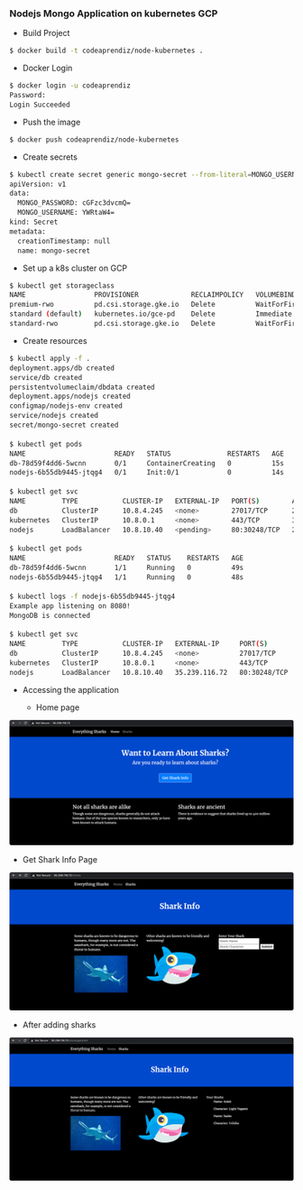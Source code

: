 
### Nodejs Mongo Application on kubernetes GCP

- Build Project

```bash
$ docker build -t codeaprendiz/node-kubernetes .  
```

- Docker Login

```bash
$ docker login -u codeaprendiz                  
Password: 
Login Succeeded
```

- Push the image

```bash
$ docker push codeaprendiz/node-kubernetes                                    
```


- Create secrets


```bash
$ kubectl create secret generic mongo-secret --from-literal=MONGO_USERNAME=admin --from-literal=MONGO_PASSWORD=password --dry-run=client -o yaml
apiVersion: v1
data:
  MONGO_PASSWORD: cGFzc3dvcmQ=
  MONGO_USERNAME: YWRtaW4=
kind: Secret
metadata:
  creationTimestamp: null
  name: mongo-secret
```


- Set up a k8s cluster on GCP

```bash
$ kubectl get storageclass
NAME                 PROVISIONER             RECLAIMPOLICY   VOLUMEBINDINGMODE      ALLOWVOLUMEEXPANSION   AGE
premium-rwo          pd.csi.storage.gke.io   Delete          WaitForFirstConsumer   true                   3m6s
standard (default)   kubernetes.io/gce-pd    Delete          Immediate              true                   3m6s
standard-rwo         pd.csi.storage.gke.io   Delete          WaitForFirstConsumer   true                   3m6s
```

- Create resources

```bash
$ kubectl apply -f .
deployment.apps/db created
service/db created
persistentvolumeclaim/dbdata created
deployment.apps/nodejs created
configmap/nodejs-env created
service/nodejs created
secret/mongo-secret created

$ kubectl get pods
NAME                      READY   STATUS              RESTARTS   AGE
db-78d59f4dd6-5wcnn       0/1     ContainerCreating   0          15s
nodejs-6b55db9445-jtqg4   0/1     Init:0/1            0          14s

$ kubectl get svc
NAME         TYPE           CLUSTER-IP   EXTERNAL-IP   PORT(S)        AGE
db           ClusterIP      10.8.4.245   <none>        27017/TCP      21s
kubernetes   ClusterIP      10.8.0.1     <none>        443/TCP        36m
nodejs       LoadBalancer   10.8.10.40   <pending>     80:30248/TCP   20s

$ kubectl get pods
NAME                      READY   STATUS    RESTARTS   AGE
db-78d59f4dd6-5wcnn       1/1     Running   0          49s
nodejs-6b55db9445-jtqg4   1/1     Running   0          48s

$ kubectl logs -f nodejs-6b55db9445-jtqg4
Example app listening on 8080!
MongoDB is connected

$ kubectl get svc
NAME         TYPE           CLUSTER-IP   EXTERNAL-IP     PORT(S)        AGE
db           ClusterIP      10.8.4.245   <none>          27017/TCP      5m49s
kubernetes   ClusterIP      10.8.0.1     <none>          443/TCP        42m
nodejs       LoadBalancer   10.8.10.40   35.239.116.72   80:30248/TCP   5m48s
```

- Accessing the application

  - Home page

![](../../images/coding-tasks/task-004-nodejs-mongo-k8s/home-page.png)


  - Get Shark Info Page
  
![](../../images/coding-tasks/task-004-nodejs-mongo-k8s/get-shark-info-page.png)

  - After adding sharks
  
![](../../images/coding-tasks/task-004-nodejs-mongo-k8s/after-adding-sharks.png)


